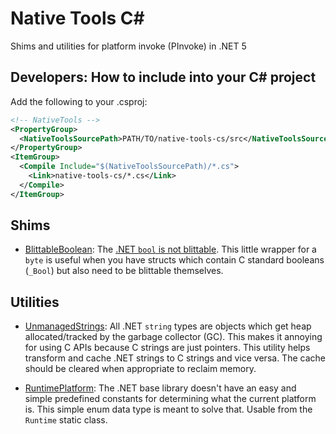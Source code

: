 # Native Tools C#

Shims and utilities for platform invoke (PInvoke) in .NET 5

## Developers: How to include into your C# project

Add the following to your .csproj:

```xml
<!-- NativeTools -->
<PropertyGroup>
  <NativeToolsSourcePath>PATH/TO/native-tools-cs/src</NativeToolsSourcePath>
</PropertyGroup>
<ItemGroup>
  <Compile Include="$(NativeToolsSourcePath)/*.cs">
    <Link>native-tools-cs/*.cs</Link>
  </Compile>
</ItemGroup>
```

## Shims

- [BlittableBoolean](./src/BlittableBoolean.cs): The [.NET `bool` is not blittable](https://docs.microsoft.com/en-us/dotnet/standard/native-interop/best-practices#blittable-types). This little wrapper for a `byte` is useful when you have structs which contain C standard booleans (`_Bool`) but also need to be blittable themselves.

## Utilities

- [UnmanagedStrings](./src/UnmanagedStrings.cs): All .NET `string` types are objects which get heap allocated/tracked by the garbage collector (GC). This makes it annoying for using C APIs because C strings are just pointers. This utility helps transform and cache .NET strings to C strings and vice versa. The cache should be cleared when appropriate to reclaim memory.

- [RuntimePlatform](./src/RuntimePlatform.cs): The .NET base library doesn't have an easy and simple predefined constants for determining what the current platform is. This simple enum data type is meant to solve that. Usable from the `Runtime` static class.
